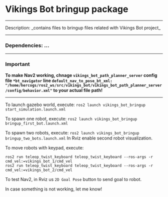 # Vikings Bot bringup package
<hr>
Description: _contains files to bringup files related with Vikings Bot project_
<hr>

### Dependencies: ...

<hr>

### Important
__To make Nav2 working, chnage `vikings_bot_path_planner_server` config file `*bt_navigator` line `default_nav_to_pose_bt_xml: "/home/hercogs/ros2_ws/src/vikings_bot/vikings_bot_path_planner_server/config/behavior.xml"` to your actual file path!__

<hr>

To launch gazebo world, execute:
`ros2 launch vikings_bot_bringup start_simulation.launch.xml`

To spawn one robot, execute: 
`ros2 launch vikings_bot_bringup bringup_first_bot.launch.xml`

To spawn two robots, execute: 
`ros2 launch vikings_bot_bringup bringup_two_bots.launch.xml` In Rviz enable second robot visualization.

To move robots with keypad, execute:
```
ros2 run teleop_twist_keyboard teleop_twist_keyboard --ros-args -r cmd_vel:=vikings_bot_1/cmd_vel
ros2 run teleop_twist_keyboard teleop_twist_keyboard --ros-args -r cmd_vel:=vikings_bot_2/cmd_vel
```

To test Nav2, in Rviz us `2D Goal Pose` button to send goal to robot. 


In case something is not working, let me know!




